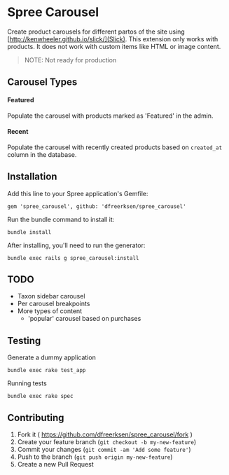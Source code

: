 # Spree Carousel

Create product carousels for different partos of the site using [http://kenwheeler.github.io/slick/](Slick). This extension only works with products. It does not work with custom items like HTML or image content.

> NOTE: Not ready for production


## Carousel Types

#### Featured

Populate the carousel with products marked as 'Featured' in the admin.

#### Recent

Populate the carousel with recently created products based on `created_at` column in the database.


## Installation

Add this line to your Spree application's Gemfile:

    gem 'spree_carousel', github: 'dfreerksen/spree_carousel'

Run the bundle command to install it:

    bundle install

After installing, you'll need to run the generator:

    bundle exec rails g spree_carousel:install


## TODO
- Taxon sidebar carousel
- Per carousel breakpoints
- More types of content
  - 'popular' carousel based on purchases


## Testing

Generate a dummy application

    bundle exec rake test_app

Running tests

    bundle exec rake spec


## Contributing

1. Fork it ( https://github.com/dfreerksen/spree_carousel/fork )
2. Create your feature branch (`git checkout -b my-new-feature`)
3. Commit your changes (`git commit -am 'Add some feature'`)
4. Push to the branch (`git push origin my-new-feature`)
5. Create a new Pull Request
